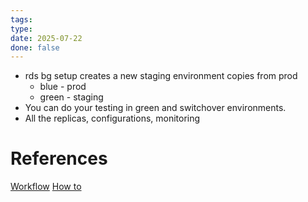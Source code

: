 ```yaml
---
tags: 
type: 
date: 2025-07-22
done: false
---
```

- rds bg setup creates a new staging environment copies from prod
	- blue - prod
	- green - staging
- You can do your testing in green and switchover environments.
- All the replicas, configurations, monitoring

# References
[Workflow](https://docs.aws.amazon.com/AmazonRDS/latest/UserGuide/blue-green-deployments-overview.html#blue-green-deployments-major-steps)
[How to](https://docs.aws.amazon.com/AmazonRDS/latest/UserGuide/blue-green-deployments-creating.html#blue-green-deployments-creating-create)